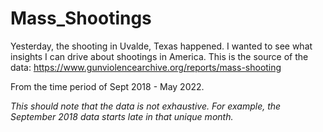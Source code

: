 # Mass_Shootings

Yesterday, the shooting in Uvalde, Texas happened. I wanted to see what insights I can drive about shootings in America.
This is the source of the data: https://www.gunviolencearchive.org/reports/mass-shooting

From the time period of Sept 2018 - May 2022.

*This should note that the data is not exhaustive. For example, the September 2018 data starts late in that unique month.*
